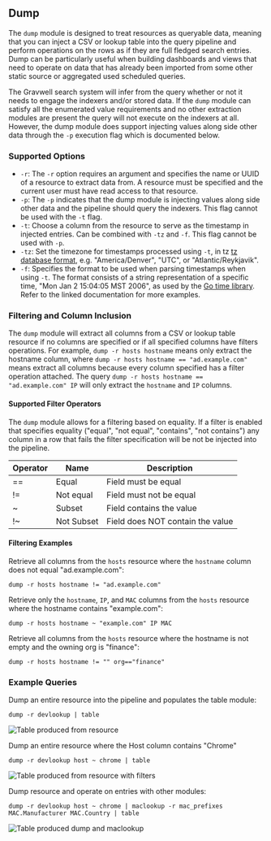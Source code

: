## Dump

The `dump` module is designed to treat resources as queryable data, meaning that you can inject a CSV or lookup table into the query pipeline and perform operations on the rows as if they are full fledged search entries.  Dump can be particularly useful when building dashboards and views that need to operate on data that has already been imported from some other static source or aggregated used scheduled queries.

The Gravwell search system will infer from the query whether or not it needs to engage the indexers and/or stored data.  If the `dump` module can satisfy all the enumerated value requirements and no other extraction modules are present the query will not execute on the indexers at all.  However, the dump module does support injecting values along side other data through the `-p` execution flag which is documented below.

### Supported Options

* `-r`: The `-r` option requires an argument and specifies the name or UUID of a resource to extract data from.  A resource must be specified and the current user must have read access to that resource.
* `-p`: The `-p` indicates that the dump module is injecting values along side other data and the pipeline should query the indexers. This flag cannot be used with the `-t` flag.
* `-t`: Choose a column from the resource to serve as the timestamp in injected entries. Can be combined with `-tz` and `-f`. This flag cannot be used with `-p`.
* `-tz`: Set the timezone for timestamps processed using `-t`, in tz [tz database format](https://en.wikipedia.org/wiki/List_of_tz_database_time_zones), e.g. "America/Denver", "UTC", or "Atlantic/Reykjavik". 
* `-f`: Specifies the format to be used when parsing timestamps when using `-t`. The format consists of a string representation of a specific time, "Mon Jan 2 15:04:05 MST 2006", as used by the [Go time library](https://golang.org/pkg/time/#pkg-constants). Refer to the linked documentation for more examples.

### Filtering and Column Inclusion

The `dump` module will extract all columns from a CSV or lookup table resource if no columns are specified or if all specified columns have filters operations.  For example, `dump -r hosts hostname` means only extract the hostname column, where `dump -r hosts hostname == "ad.example.com"` means extract all columns because every column specified has a filter operation attached.  The query `dump -r hosts hostname == "ad.example.com" IP` will only extract the `hostname` and `IP` columns.

#### Supported Filter Operators

The `dump` module allows for a filtering based on equality.  If a filter is enabled that specifies equality ("equal", "not equal", "contains", "not contains") any column in a row that fails the filter specification will be not be injected into the pipeline.

| Operator | Name | Description |
|----------|------|-------------|
| == | Equal | Field must be equal
| != | Not equal | Field must not be equal
| ~ | Subset | Field contains the value
| !~ | Not Subset | Field does NOT contain the value


#### Filtering Examples

Retrieve all columns from the `hosts` resource where the `hostname` column does not equal "ad.example.com":
```
dump -r hosts hostname != "ad.example.com"
```

Retrieve only the `hostname`, `IP`, and `MAC` columns from the `hosts` resource where the hostname contains "example.com":
```
dump -r hosts hostname ~ "example.com" IP MAC
```

Retrieve all columns from the `hosts` resource where the hostname is not empty and the owning org is "finance":
```
dump -r hosts hostname != "" org=="finance"
```

### Example Queries

Dump an entire resource into the pipeline and populates the table module:

```
dump -r devlookup | table
```

![Table produced from resource](dump_table.png)


Dump an entire resource where the Host column contains "Chrome"

```
dump -r devlookup host ~ chrome | table
```

![Table produced from resource with filters](dump_filter_table.png)

Dump resource and operate on entries with other modules:

```
dump -r devlookup host ~ chrome | maclookup -r mac_prefixes MAC.Manufacturer MAC.Country | table
```

![Table produced dump and maclookup](dump_filter_lookup_table.png)
